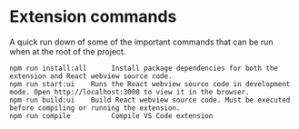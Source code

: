 # Extension commands

A quick run down of some of the important commands that can be run when at the root of the project.

```
npm run install:all      Install package dependencies for both the extension and React webview source code.
npm run start:ui    Runs the React webview source code in development mode. Open http://localhost:3000 to view it in the browser.
npm run build:ui    Build React webview source code. Must be executed before compiling or running the extension.
npm run compile          Compile VS Code extension
```
